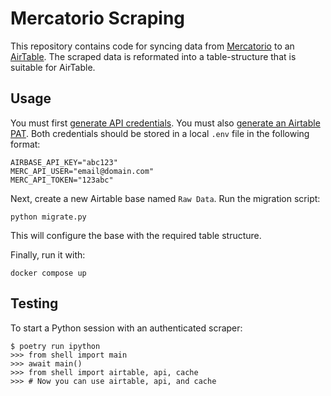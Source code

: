 # Mercatorio Scraping

This repository contains code for syncing data from [Mercatorio] to an [AirTable].
The scraped data is reformated into a table-structure that is suitable for AirTable.

## Usage

You must first [generate API credentials](https://play.mercatorio.io/settings/api).
You must also [generate an Airtable PAT](https://support.airtable.com/docs/creating-personal-access-tokens).
Both credentials should be stored in a local `.env` file in the following format:

```text
AIRBASE_API_KEY="abc123"
MERC_API_USER="email@domain.com"
MERC_API_TOKEN="123abc"
```

Next, create a new Airtable base named `Raw Data`.
Run the migration script:

```shell
python migrate.py
```

This will configure the base with the required table structure.

Finally, run it with:

```shell
docker compose up
```

## Testing

To start a Python session with an authenticated scraper:

```shell
$ poetry run ipython
>>> from shell import main
>>> await main()
>>> from shell import airtable, api, cache
>>> # Now you can use airtable, api, and cache
```

[AirTable]: https://airtable.com/
[IndexedDB Exporter]: https://chromewebstore.google.com/detail/indexeddb-exporter/kngligbmoipnmljnpphhocajldjplgcj
[Mercatorio]: https://mercatorio.io